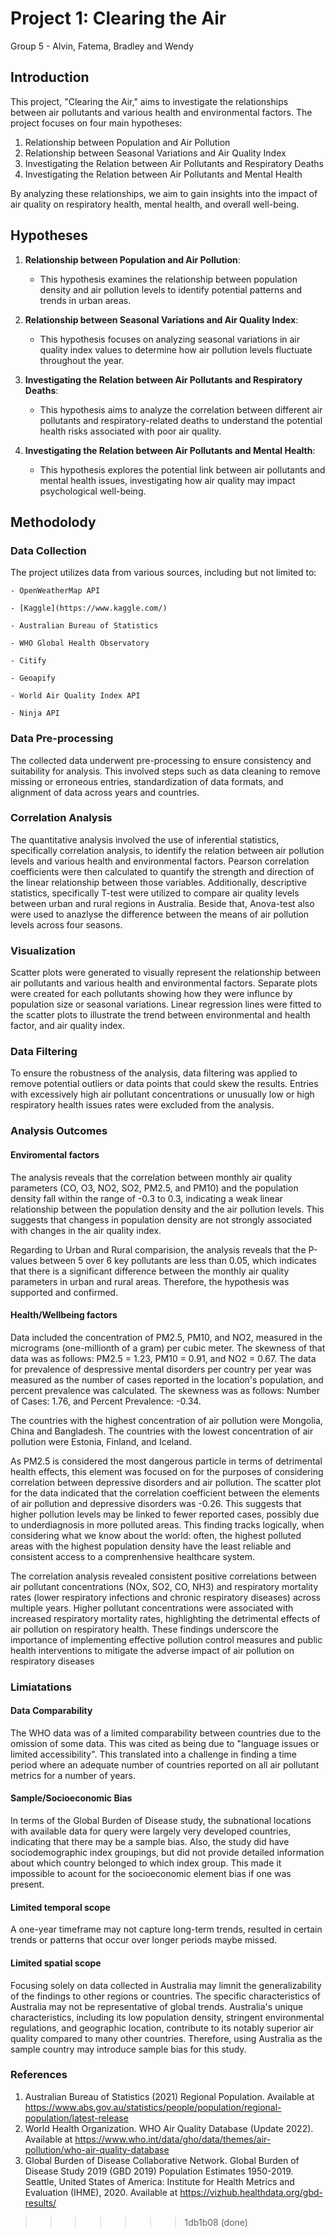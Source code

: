 # Project 1: Clearing the Air
Group 5 - Alvin, Fatema, Bradley and Wendy

## Introduction
This project, "Clearing the Air," aims to investigate the relationships between air pollutants and various health and environmental factors. The project focuses on four main hypotheses:

1. Relationship between Population and Air Pollution
2. Relationship between Seasonal Variations and Air Quality Index
3. Investigating the Relation between Air Pollutants and Respiratory Deaths
4. Investigating the Relation between Air Pollutants and Mental Health

By analyzing these relationships, we aim to gain insights into the impact of air quality on respiratory health, mental health, and overall well-being.

## Hypotheses

1. **Relationship between Population and Air Pollution**:
   - This hypothesis examines the relationship between population density and air pollution levels to identify potential patterns and trends in urban areas.

2. **Relationship between Seasonal Variations and Air Quality Index**:
   - This hypothesis focuses on analyzing seasonal variations in air quality index values to determine how air pollution levels fluctuate throughout the year.

3. **Investigating the Relation between Air Pollutants and Respiratory Deaths**:
   - This hypothesis aims to analyze the correlation between different air pollutants and respiratory-related deaths to understand the potential health risks associated with poor air quality.

4. **Investigating the Relation between Air Pollutants and Mental Health**:
   - This hypothesis explores the potential link between air pollutants and mental health issues, investigating how air quality may impact psychological well-being.

## Methodolody 
### Data Collection
The project utilizes data from various sources, including but not limited to:

    - OpenWeatherMap API

    - [Kaggle](https://www.kaggle.com/)

    - Australian Bureau of Statistics

    - WHO Global Health Observatory

    - Citify

    - Geoapify

    - World Air Quality Index API

    - Ninja API


### Data Pre-processing
The collected data underwent pre-processing to ensure consistency and suitability for analysis. This involved steps such as data cleaning to remove missing or erroneous entries, standardization of data formats, and alignment of data across years and countries. 


### Correlation Analysis
The quantitative analysis involved the use of inferential statistics, specifically correlation analysis, to identify the relation between air pollution levels and various health and environmental factors. Pearson correlation coefficients were then calculated to quantify the strength and direction of the linear relationship between those variables.
Additionally, descriptive statistics, specifically T-test were utilized to compare air quality levels between urban and rural regions in Australia. Beside that, Anova-test also were used to anazlyse the difference between the means of air pollution levels across four seasons.

### Visualization
Scatter plots were generated to visually represent the relationship between air pollutants and various health and environmental factors. Separate plots were created for each pollutants showing how they were influnce by population size or seasonal variations. Linear regression lines were fitted to the scatter plots to illustrate the trend between environmental and health factor, and air quality index.

### Data Filtering
To ensure the robustness of the analysis, data filtering was applied to remove potential outliers or data points that could skew the results. Entries with excessively high air pollutant concentrations or unusually low or high respiratory health issues rates were excluded from the analysis.

### Analysis Outcomes
#### Enviromental factors
The analysis reveals that the correlation between monthly air quality parameters (CO, O3, NO2, SO2, PM2.5, and PM10) and the population density fall within the range of -0.3 to 0.3, indicating a weak linear relationship between the population density and the air pollution levels. This suggests that changess in population density are not strongly associated with changes in the air quality index.

Regarding to Urban and Rural comparision, the analysis reveals that the P-values between 5 over 6 key pollutants are less than 0.05, which indicates that there is a significant difference between the monthly air quality parameters in urban and rural areas. Therefore, the hypothesis was supported and confirmed.

#### Health/Wellbeing factors

Data included the concentration of PM2.5, PM10, and NO2, measured in the micrograms (one-millionth of a gram) per cubic meter. The skewness of that data was as follows: PM2.5 = 1.23, PM10 = 0.91, and NO2 = 0.67. The data for prevalence of despressive mental disorders per country per year was measured as the number of cases reported in the location's population, and percent prevalence was calculated. The skewness was as follows: Number of Cases: 1.76, and Percent Prevalence: -0.34.

The countries with the highest concentration of air pollution were Mongolia, China and Bangladesh. The countries with the lowest concentration of air pollution were Estonia, Finland, and Iceland.

As PM2.5 is considered the most dangerous particle in terms of detrimental health effects, this element was focused on for the purposes of considering correlation between depressive disorders and air pollution. The scatter plot for the data indicated that the correlation coefficient between the elements of air pollution and depressive disorders was -0.26. This suggests that higher pollution levels may be linked to fewer reported cases, possibly due to underdiagnosis in more polluted areas. This finding tracks logically, when considering what we know about the world: often, the highest polluted areas with the highest population density have the least reliable and consistent access to a comprenhensive healthcare system.

The correlation analysis revealed consistent positive correlations between air pollutant concentrations (NOx, SO2, CO, NH3) and respiratory mortality rates (lower respiratory infections and chronic respiratory diseases) across multiple years. Higher pollutant concentrations were associated with increased respiratory mortality rates, highlighting the detrimental effects of air pollution on respiratory health. These findings underscore the importance of implementing effective pollution control measures and public health interventions to mitigate the adverse impact of air pollution on respiratory diseases

### Limiatations
#### Data Comparability 
The WHO data was of a limited comparability between countries due to the omission of some data. This was cited as being due to "language issues or limited accessibility". This translated into a challenge in finding a time period where an adequate number of countries reported on all air pollutant metrics for a number of years.

#### Sample/Socioeconomic Bias
In terms of the Global Burden of Disease study, the subnational locations with available data for query were largely very developed countries, indicating that there may be a sample bias. Also, the study did have sociodemographic index groupings, but did not provide detailed information about which country belonged to which index group. This made it impossible to acount for the socioeconomic element bias if one was present.

#### Limited temporal scope
A one-year timeframe may not capture long-term trends, resulted in certain trends or patterns that occur over longer periods maybe missed.

#### Limited spatial scope 
Focusing solely on data collected in Australia may limnit the generalizability of the findings to other regions or countries. The specific characteristics of Australia may not be representative of global trends. Australia's unique characteristics, including its low population density, stringent environmental regulations, and geographic location, contribute to its notably superior air quality compared to many other countries. Therefore, using Australia as the sample country may introduce sample bias for this study.

### References
1. Australian Bureau of Statistics (2021) Regional Population. Available at https://www.abs.gov.au/statistics/people/population/regional-population/latest-release
2. World Health Organization. WHO Air Quality Database (Update 2022). Available at https://www.who.int/data/gho/data/themes/air-pollution/who-air-quality-database
3. Global Burden of Disease Collaborative Network. Global Burden of Disease Study 2019 (GBD 2019) Population Estimates 1950-2019. Seattle, United States of America: Institute for Health Metrics and Evaluation (IHME), 2020. Available at https://vizhub.healthdata.org/gbd-results/
>>>>>>> 1db1b08 (done)
